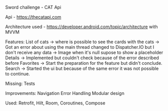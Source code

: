 Sword challenge - CAT Api

Api - https://thecatapi.com 

Architecture used - https://developer.android.com/topic/architecture with MVVM

Features: 
List of cats -> where is possible to see the cards with the cats
             -> Got an error about using the main thread changed to Dispatcher.IO but I don't receive any data
             -> Image when it's null supose to show a placeholder
Details -> Implemented but couldn't check because of the error described before
Favorites -> Start the preparation for the feature but didn't conclude. 
Search -> Started the ui but because of the same error it was not possible to continue. 

Missing: 
Tests

Improvements:
Navigation
Error Handling
Modular design

Used:
Retrofit,
Hilt,
Room,
Coroutines,
Compose
